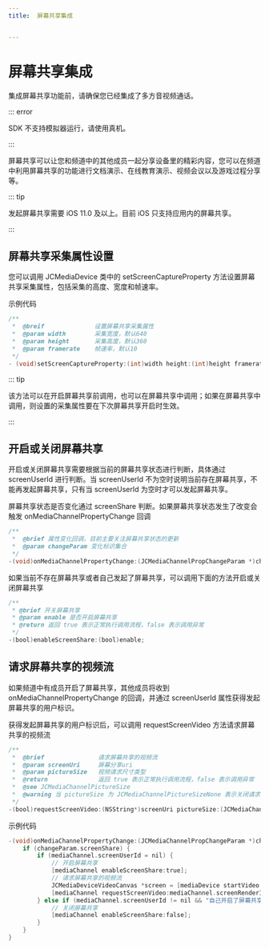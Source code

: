 ```yaml
---
title:  屏幕共享集成


---
```


# 屏幕共享集成

集成屏幕共享功能前，请确保您已经集成了多方音视频通话。

::: error

SDK 不支持模拟器运行，请使用真机。

:::

屏幕共享可以让您和频道中的其他成员一起分享设备里的精彩内容，您可以在频道中利用屏幕共享的功能进行文档演示、在线教育演示、视频会议以及游戏过程分享等。

::: tip

发起屏幕共享需要 iOS 11.0 及以上。目前 iOS 只支持应用内的屏幕共享。

:::

## 屏幕共享采集属性设置

您可以调用 JCMediaDevice 类中的 setScreenCaptureProperty 方法设置屏幕共享采集属性，包括采集的高度、宽度和帧速率。

示例代码

```objectivec
/**
 *  @breif              设置屏幕共享采集属性
 *  @param width        采集宽度，默认640
 *  @param height       采集高度，默认360
 *  @param framerate    帧速率，默认10
 */
- (void)setScreenCaptureProperty:(int)width height:(int)height framerate:(int)framerate;
```

::: tip

该方法可以在开启屏幕共享前调用，也可以在屏幕共享中调用；如果在屏幕共享中调用，则设置的采集属性要在下次屏幕共享开启时生效。

:::

## 开启或关闭屏幕共享

开启或关闭屏幕共享需要根据当前的屏幕共享状态进行判断，具体通过 screenUserId 进行判断。当 screenUserId 不为空时说明当前存在屏幕共享，不能再发起屏幕共享，只有当 screenUserId 为空时才可以发起屏幕共享。

屏幕共享状态是否变化通过 screenShare 判断。如果屏幕共享状态发生了改变会触发 onMediaChannelPropertyChange 回调

```objectivec
/**
 *  @brief 属性变化回调，目前主要关注屏幕共享状态的更新
 *  @param changeParam 变化标识集合
 */
-(void)onMediaChannelPropertyChange:(JCMediaChannelPropChangeParam *)changeParam;
```

如果当前不存在屏幕共享或者自己发起了屏幕共享，可以调用下面的方法开启或关闭屏幕共享

```objectivec
/**
 * @brief 开关屏幕共享
 * @param enable 是否开启屏幕共享
 * @return 返回 true 表示正常执行调用流程，false 表示调用异常
 */
-(bool)enableScreenShare:(bool)enable;
```



## 请求屏幕共享的视频流

如果频道中有成员开启了屏幕共享，其他成员将收到 onMediaChannelPropertyChange 的回调，并通过 screenUserId 属性获得发起屏幕共享的用户标识。

获得发起屏幕共享的用户标识后，可以调用 requestScreenVideo 方法请求屏幕共享的视频流

```objectivec
/**
 *  @brief               请求屏幕共享的视频流
 *  @param screenUri     屏幕分享uri
 *  @param pictureSize   视频请求尺寸类型
 *  @return              返回 true 表示正常执行调用流程，false 表示调用异常
 *  @see JCMediaChannelPictureSize
 *  @warning 当 pictureSize 为 JCMediaChannelPictureSizeNone 表示关闭请求
 */
-(bool)requestScreenVideo:(NSString*)screenUri pictureSize:(JCMediaChannelPictureSize)pictureSize;
```

示例代码

```objectivec
-(void)onMediaChannelPropertyChange:(JCMediaChannelPropChangeParam *)changeParam {
    if (changeParam.screenShare) {
        if (mediaChannel.screenUserId = nil) {
            // 开启屏幕共享
            [mediaChannel enableScreenShare:true];
            // 请求屏幕共享的视频流
            JCMediaDeviceVideoCanvas *screen = [mediaDevice startVideo:mediaChannel.screenRenderId renderType:JCMediaDeviceRenderFullContent];
            [mediaChannel requestScreenVideo:mediaChannel.screenRenderId pictureSize:JCMediaChannelPictureSizeLarge];
        } else if (mediaChannel.screenUserId != nil && "自己开启了屏幕共享") {
            // 关闭屏幕共享
            [mediaChannel enableScreenShare:false];
        }
    }
}
```

